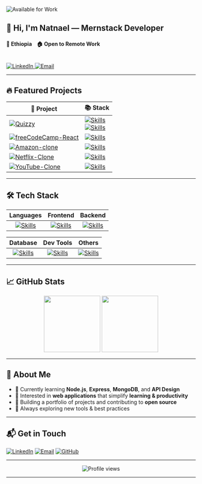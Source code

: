 ![Available for Work](https://img.shields.io/badge/Available%20for%20Work-Yes-brightgreen)

## 👋 Hi, I'm Natnael — Mernstack Developer

#### 📌 Ethiopia ‎ ‎ ‎ ‎ ‎ ‎ 🏠 Open to Remote Work

<br>

<a href="https://www.linkedin.com/in/natnael-getachew-b4a592341/" target="_blank">
    <img src="https://img.shields.io/badge/LinkedIn-0077B5?style=for-the-badge" alt="LinkedIn" />
</a>

<a href="mailto:natgech624@gmail.com" target="_blank">
    <img src="https://img.shields.io/badge/Email-D14836?style=for-the-badge" alt="Email" />
</a>

<br>

---

## 🔥 Featured Projects

| 🚀 Project                                                                                              | 📚 Stack                                                                                             |
|---------------------------------------------------------------------------------------------------------|--------------------------------------------------------------------------------------------------------|
| [![Quizzy](https://github-readme-stats.vercel.app/api/pin/?username=Eng-Natole&repo=quizzy-app&theme=dark&hide_border=true)](https://github.com/Eng-Natole/quizzy-app) | [![Skills](https://skillicons.dev/icons?i=react,nodejs,tailwind)](https://skillicons.dev) <br> [![Skills](https://skillicons.dev/icons?i=express,mongodb,vercel)](https://skillicons.dev) |
| [![freeCodeCamp-React](https://github-readme-stats.vercel.app/api/pin/?username=Eng-Natole&repo=freeCodeCamp-React&theme=dark&hide_border=true)](https://github.com/Eng-Natole/freeCodeCamp-React) | [![Skills](https://skillicons.dev/icons?i=react,js,html,css)](https://skillicons.dev) |
| [![Amazon-clone](https://github-readme-stats.vercel.app/api/pin/?username=Eng-Natole&repo=Amazon-clone&theme=dark&hide_border=true)](https://github.com/Eng-Natole/Amazon-clone) | [![Skills](https://skillicons.dev/icons?i=react,firebase,css)](https://skillicons.dev) |
| [![Netflix-Clone](https://github-readme-stats.vercel.app/api/pin/?username=Eng-Natole&repo=Netfilx-Clone&theme=dark&hide_border=true)](https://github.com/Eng-Natole/Netfilx-Clone) | [![Skills](https://skillicons.dev/icons?i=react,tailwind,api)](https://skillicons.dev) |
| [![YouTube-Clone](https://github-readme-stats.vercel.app/api/pin/?username=Eng-Natole&repo=Youtube-clone&theme=dark&hide_border=true)](https://github.com/Eng-Natole/Youtube-clone) | [![Skills](https://skillicons.dev/icons?i=react,css,api)](https://skillicons.dev) |

---

## 🛠️ Tech Stack

| **Languages** | **Frontend** | **Backend** |
|:-------------:|:------------:|:-----------:|
| [![Skills](https://skillicons.dev/icons?i=js,java,cpp,html,php,python)](https://skillicons.dev) | [![Skills](https://skillicons.dev/icons?i=react,tailwind,bootstrap,vite)](https://skillicons.dev) | [![Skills](https://skillicons.dev/icons?i=nodejs,express,firebase)](https://skillicons.dev) |

| **Database** | **Dev Tools** | **Others** |
|:------------:|:-------------:|:----------:|
| [![Skills](https://skillicons.dev/icons?i=mysql,mongodb)](https://skillicons.dev) | [![Skills](https://skillicons.dev/icons?i=git,vercel,figma)](https://skillicons.dev) | [![Skills](https://skillicons.dev/icons?i=npm,jquery)](https://skillicons.dev) |

---

## 📈 GitHub Stats

<div align="center">
  <img src="https://github-readme-stats.vercel.app/api/top-langs?username=Eng-Natole&layout=compact&theme=dark&hide_border=true&langs_count=8" height="150" />
  <img src="https://streak-stats.demolab.com?user=Eng-Natole&theme=dark&hide_border=true" height="150" />
</div>

---

## 💬 About Me

- 🌱 Currently learning **Node.js**, **Express**, **MongoDB**, and **API Design**
- 👀 Interested in **web applications** that simplify **learning & productivity**
- 🎯 Building a portfolio of projects and contributing to **open source**
- 🧠 Always exploring new tools & best practices

---

## 📬 Get in Touch

[![LinkedIn](https://img.shields.io/badge/LinkedIn-%230077B5.svg?style=for-the-badge&logo=linkedin&logoColor=white)](https://www.linkedin.com/in/natnael-getachew-b4a592341) 
[![Email](https://img.shields.io/badge/Email-D14836?style=for-the-badge&logo=gmail&logoColor=white)](mailto:natgech624@gmail.com) 
[![GitHub](https://img.shields.io/badge/GitHub-100000?style=for-the-badge&logo=github&logoColor=white)](https://github.com/Eng-Natole)

---

<p align="center">
  <img src="https://komarev.com/ghpvc/?username=eng-natole&label=Profile%20views&color=0e75b6&style=flat" alt="Profile views" />
</p>

---


